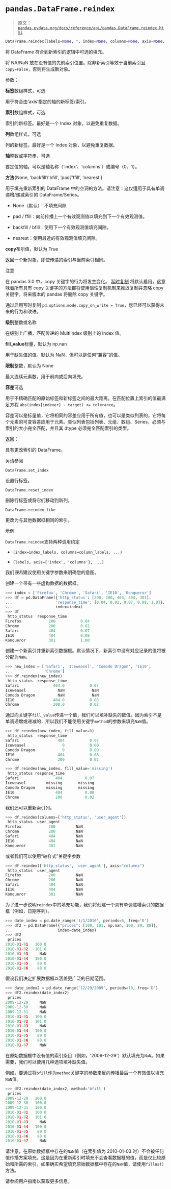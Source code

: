# `pandas.DataFrame.reindex`

> 原文：[`pandas.pydata.org/docs/reference/api/pandas.DataFrame.reindex.html`](https://pandas.pydata.org/docs/reference/api/pandas.DataFrame.reindex.html)

```py
DataFrame.reindex(labels=None, *, index=None, columns=None, axis=None, method=None, copy=None, level=None, fill_value=nan, limit=None, tolerance=None)
```

将 DataFrame 符合到新索引的逻辑中可选的填充。

将 NA/NaN 放在没有值的先前索引位置。除非新索引等效于当前索引且 `copy=False`，否则将生成新对象。

参数：

**标签**数组样式，可选

用于符合由‘axis’指定的轴的新标签/索引。

**索引**数组样式，可选

索引的新标签。最好是一个 Index 对象，以避免重复数据。

**列**数组样式，可选

列的新标签。最好是一个 Index 对象，以避免重复数据。

**轴**整数或字符串，可选

要定位的轴。可以是轴名称（‘index’、‘columns’）或编号（0、1）。

**方法**{None, ‘backfill’/’bfill’, ‘pad’/’ffill’, ‘nearest’}

用于填充重新索引的 DataFrame 中的空洞的方法。请注意：这仅适用于具有单调递增/递减索引的 DataFrame/Series。

+   None（默认）：不填充间隙

+   pad / ffill：向前传播上一个有效观测值以填充到下一个有效观测值。

+   backfill / bfill：使用下一个有效观测值填充间隙。

+   nearest：使用最近的有效观测值填充间隙。

**copy**布尔值，默认为 True

返回一个新对象，即使传递的索引与当前索引相同。

注意

在 pandas 3.0 中，copy 关键字的行为将发生变化。 [写时复制](https://pandas.pydata.org/docs/dev/user_guide/copy_on_write.html) 将默认启用，这意味着所有具有 copy 关键字的方法都将使用惰性复制机制来推迟复制并忽略 copy 关键字。将来版本的 pandas 将删除 copy 关键字。

通过启用写时复制 `pd.options.mode.copy_on_write = True`，您已经可以获得未来的行为和改进。

**级别**整数或名称

在级别上广播，匹配传递的 MultiIndex 级别上的 Index 值。

**fill_value**标量，默认为 np.nan

用于缺失值的值。默认为 NaN，但可以是任何“兼容”的值。

**限制**整数，默认为 None

最大连续元素数，用于前向或后向填充。

**容差**可选

用于不精确匹配的原始标签和新标签之间的最大距离。在匹配位置上索引的值最满足方程 `abs(index[indexer] - target) <= tolerance`。

容差可以是标量值，它将相同的容差应用于所有值，也可以是类似列表的，它将每个元素的可变容差应用于元素。类似列表包括列表、元组、数组、Series，必须与索引的大小完全匹配，并且其 dtype 必须完全匹配索引的类型。

返回：

具有更改索引的 DataFrame。

另请参阅

`DataFrame.set_index`

设置行标签。

`DataFrame.reset_index`

删除行标签或将它们移动到新列。

`DataFrame.reindex_like`

更改为与其他数据框相同的索引。

示例

`DataFrame.reindex`支持两种调用约定

+   `(index=index_labels, columns=column_labels, ...)`

+   `(labels, axis={'index', 'columns'}, ...)`

我们*强烈*建议使用关键字参数来明确您的意图。

创建一个带有一些虚构数据的数据框。

```py
>>> index = ['Firefox', 'Chrome', 'Safari', 'IE10', 'Konqueror']
>>> df = pd.DataFrame({'http_status': [200, 200, 404, 404, 301],
...                   'response_time': [0.04, 0.02, 0.07, 0.08, 1.0]},
...                   index=index)
>>> df
 http_status  response_time
Firefox            200           0.04
Chrome             200           0.02
Safari             404           0.07
IE10               404           0.08
Konqueror          301           1.00 
```

创建一个新索引并重新索引数据框。默认情况下，新索引中没有对应记录的值将被分配为`NaN`。

```py
>>> new_index = ['Safari', 'Iceweasel', 'Comodo Dragon', 'IE10',
...              'Chrome']
>>> df.reindex(new_index)
 http_status  response_time
Safari               404.0           0.07
Iceweasel              NaN            NaN
Comodo Dragon          NaN            NaN
IE10                 404.0           0.08
Chrome               200.0           0.02 
```

通过向关键字`fill_value`传递一个值，我们可以填补缺失的数值。因为索引不是单调递增或递减的，所以我们不能使用关键字`method`的参数来填充`NaN`值。

```py
>>> df.reindex(new_index, fill_value=0)
 http_status  response_time
Safari                 404           0.07
Iceweasel                0           0.00
Comodo Dragon            0           0.00
IE10                   404           0.08
Chrome                 200           0.02 
```

```py
>>> df.reindex(new_index, fill_value='missing')
 http_status response_time
Safari                404          0.07
Iceweasel         missing       missing
Comodo Dragon     missing       missing
IE10                  404          0.08
Chrome                200          0.02 
```

我们还可以重新索引列。

```py
>>> df.reindex(columns=['http_status', 'user_agent'])
 http_status  user_agent
Firefox            200         NaN
Chrome             200         NaN
Safari             404         NaN
IE10               404         NaN
Konqueror          301         NaN 
```

或者我们可以使用“轴样式”关键字参数

```py
>>> df.reindex(['http_status', 'user_agent'], axis="columns")
 http_status  user_agent
Firefox            200         NaN
Chrome             200         NaN
Safari             404         NaN
IE10               404         NaN
Konqueror          301         NaN 
```

为了进一步说明`reindex`中的填充功能，我们将创建一个具有单调递增索引的数据框（例如，日期序列）。

```py
>>> date_index = pd.date_range('1/1/2010', periods=6, freq='D')
>>> df2 = pd.DataFrame({"prices": [100, 101, np.nan, 100, 89, 88]},
...                    index=date_index)
>>> df2
 prices
2010-01-01   100.0
2010-01-02   101.0
2010-01-03     NaN
2010-01-04   100.0
2010-01-05    89.0
2010-01-06    88.0 
```

假设我们决定扩展数据框以涵盖更广泛的日期范围。

```py
>>> date_index2 = pd.date_range('12/29/2009', periods=10, freq='D')
>>> df2.reindex(date_index2)
 prices
2009-12-29     NaN
2009-12-30     NaN
2009-12-31     NaN
2010-01-01   100.0
2010-01-02   101.0
2010-01-03     NaN
2010-01-04   100.0
2010-01-05    89.0
2010-01-06    88.0
2010-01-07     NaN 
```

在原始数据框中没有值的索引条目（例如，'2009-12-29'）默认填充为`NaN`。如果需要，我们可以使用几种选项填补缺失值。

例如，要通过将`bfill`作为`method`关键字的参数来反向传播最后一个有效值以填充`NaN`值。

```py
>>> df2.reindex(date_index2, method='bfill')
 prices
2009-12-29   100.0
2009-12-30   100.0
2009-12-31   100.0
2010-01-01   100.0
2010-01-02   101.0
2010-01-03     NaN
2010-01-04   100.0
2010-01-05    89.0
2010-01-06    88.0
2010-01-07     NaN 
```

请注意，在原始数据框中存在的`NaN`值（在索引值为 2010-01-03 时）不会被任何值传播方案填充。这是因为在重新索引时填充不会查看数据框的值，而是仅比较原始和所需的索引。如果确实希望填充原始数据框中存在的`NaN`值，请使用`fillna()`方法。

请参阅用户指南以获取更多信息。
